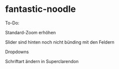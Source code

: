 # fantastic-noodle
To-Do:

Standard-Zoom erhöhen

Slider sind hinten noch nicht bünding mit den Feldern

Dropdowns

Schriftart ändern in Superclarendon
